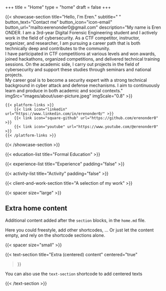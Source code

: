 +++
title =  "Home"
type = "home"
draft = false
+++



<head>
  <link href="/css/style.css" rel="stylesheet">
</head>
{{< showcase-section
title="Hello, I'm Eren."
subtitle=" "
button_text="Contact me"
button_icon="icon-email"
button_url="mailto:eerenonder0@gmail.com"
description="My name is Eren ONDER. I am a 3rd-year Digital Forensic Engineering student and I actively work in the field of cybersecurity. As a CTF competitor, instructor, organizer, and researcher, I am pursuing a career path that is both technically deep and contributes to the community.</br>I have participated in CTF competitions at various levels and won awards, joined hackathons, organized competitions, and delivered technical training sessions. On the academic side, I carry out projects in the field of cybersecurity and support these studies through seminars and national projects.</br>My career goal is to become a security expert with a strong technical background in cyber attack and defense mechanisms. I aim to continuously learn and produce in both academic and social contexts."
imgSrc="images/about/user-picture.jpeg"
imgScale="0.8"
>}}

    {{< platform-links >}}
        {{< link icon="linkedin" url="https://www.linkedin.com/in/erenonder0/" >}}
        {{< link icon="square-github" url="https://github.com/erenonder0" >}}
        {{< link icon="youtube" url="https://www.youtube.com/@erenonder0" >}}
    {{< /platform-links >}}

{{< /showcase-section >}}


{{< education-list
    title="Formal Education" >}}

{{< experience-list
    title="Experience"
    padding="false" >}}

{{< activity-list
    title="Activity"
    padding="false" >}}

{{< client-and-work-section
    title="A selection of my work" >}}

{{< spacer size="large" >}}

## Extra home content

Additional content added after the `section` blocks, in the `home.md` file. 

Here you could freestyle, add other shortcodes, ...  Or just let the content empty, and rely on the shortcode sections alone.

{{< spacer size="small" >}}

{{< text-section
title="Extra (centered) content"
centered="true"
>}}

You can also use the `text-section` shortcode to add centered texts

{{< /text-section >}}
